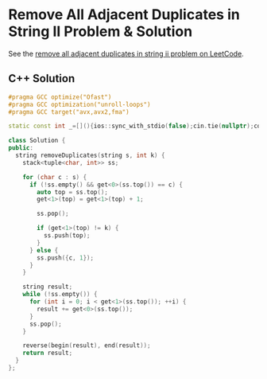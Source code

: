 # Remove All Adjacent Duplicates in String II Problem & Solution

See the [remove all adjacent duplicates in string ii problem on LeetCode](https://leetcode.com/problems/remove-all-adjacent-duplicates-in-string-ii).

## C++ Solution

```cpp
#pragma GCC optimize("Ofast")
#pragma GCC optimization("unroll-loops")
#pragma GCC target("avx,avx2,fma")

static const int _=[](){ios::sync_with_stdio(false);cin.tie(nullptr);cout.tie(nullptr);return 0;}();

class Solution {
public:
  string removeDuplicates(string s, int k) {
    stack<tuple<char, int>> ss;

    for (char c : s) {
      if (!ss.empty() && get<0>(ss.top()) == c) {
        auto top = ss.top();
        get<1>(top) = get<1>(top) + 1;

        ss.pop();

        if (get<1>(top) != k) {
          ss.push(top);
        }
      } else {
        ss.push({c, 1});
      }
    }

    string result;
    while (!ss.empty()) {
      for (int i = 0; i < get<1>(ss.top()); ++i) {
        result += get<0>(ss.top());
      }
      ss.pop();
    }

    reverse(begin(result), end(result));
    return result;
  }
};
```
